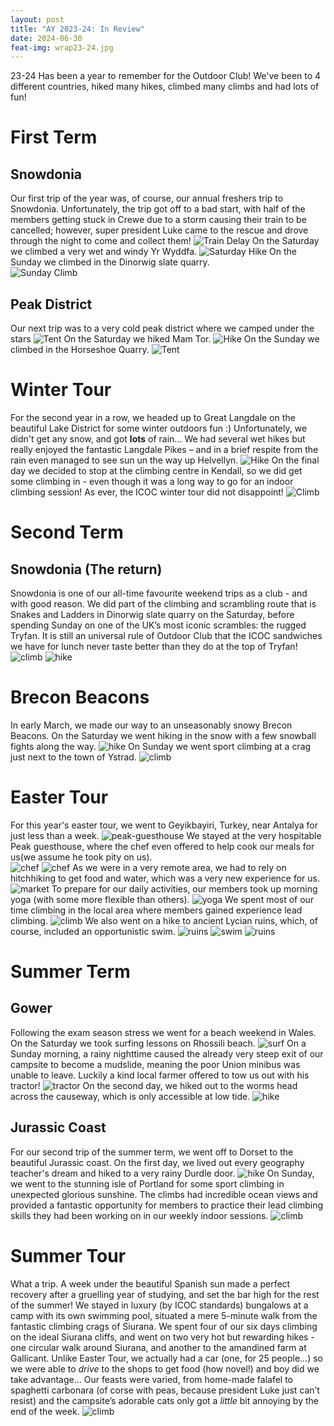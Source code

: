 ```yaml
---
layout: post
title: "AY 2023-24: In Review"
date: 2024-06-30
feat-img: wrap23-24.jpg
---
```

23-24 Has been a year to remember for the Outdoor Club! We've been to 4 different countries, hiked many hikes, climbed many climbs and had lots of fun!

# First Term
## Snowdonia 
Our first trip of the year was, of course, our annual freshers trip to Snowdonia. Unfortunately, the trip got off to a bad start, with half of the members getting stuck in Crewe due to a storm causing their train to be cancelled; however, super president Luke came to the rescue and drove through the night to come and collect them! 
![Train Delay](../../../img/posts/snowdonia-1.1.jpg)
On the Saturday we climbed a very wet and windy Yr Wyddfa. 
![Saturday Hike](../../../img/posts/snowdonia-1.2.jpg)
On the Sunday we climbed in the Dinorwig slate quarry.  
![Sunday Climb](../../../img/posts/snowdonia-1.3.jpg)

## Peak District

Our next trip was to a very cold peak district where we camped under the stars 
![Tent](../../../img/posts/peaks-1.jpg)
On the Saturday we hiked Mam Tor.
![Hike](../../../img/posts/peaks-2.jpg)
On the Sunday we climbed in the Horseshoe Quarry.
![Tent](../../../img/posts/peaks-3.jpg)

# Winter Tour
For the second year in a row, we headed up to Great Langdale on the beautiful Lake District for some winter outdoors fun :) Unfortunately, we didn't get any snow, and got **lots** of rain... We had several wet hikes but really enjoyed the fantastic Langdale Pikes – and in a brief respite from the rain even managed to see sun un the way up Helvellyn. 
![Hike](../../../img/posts/winter-tour-1.jpg)
On the final day we decided to stop at the climbing centre in Kendall, so we did get some climbing in - even though it was a long way to go for an indoor climbing session! As ever, the ICOC winter tour did not disappoint!
![Climb](../../../img/posts/winter-tour-2.jpg)

# Second Term
## Snowdonia (The return)
Snowdonia is one of our all-time favourite weekend trips as a club - and with good reason. We did part of the climbing and scrambling route that is Snakes and Ladders in Dinorwig slate quarry on the Saturday, before spending Sunday on one of the UK’s most iconic scrambles: the rugged Tryfan. It is still an universal rule of Outdoor Club that the ICOC sandwiches we have for lunch never taste better than they do at the top of Tryfan!
![climb](../../../img/posts/snowdonia-2.1.jpg)
![hike](../../../img/posts/snowdonia-2.1.jpg)

# Brecon Beacons
In early March, we made our way to an unseasonably snowy Brecon Beacons. On the Saturday we went hiking in the snow with a few snowball fights along the way.
![hike](../../../img/posts/brecon-1.jpg)
On Sunday we went sport climbing at a crag just next to the town of Ystrad.
![climb](../../../img/posts/brecon-2.jpg)

# Easter Tour
For this year's easter tour, we went to Geyikbayiri, Turkey, near Antalya for just less than a week. 
![peak-guesthouse](../../../img/posts/turkey-1.jpg)
We stayed at the very hospitable Peak guesthouse, where the chef even offered to help cook our meals for us(we assume he took pity on us).  
![chef](../../../img/posts/turkey-2.jpg)
![chef](../../../img/posts/turkey-3.jpg)
As we were in a very remote area, we had to rely on hitchhiking to get food and water, which was a very new experience for us. 
![market](../../../img/posts/turkey-4.jpg)
To prepare for our daily activities, our members took up morning yoga (with some more flexible than others).
![yoga](../../../img/posts/turkey-5.jpg)
We spent most of our time climbing in the local area where members gained experience lead climbing. 
![climb](../../../img/posts/turkey-6.jpg)
We also went on a hike to ancient Lycian ruins, which, of course, included an opportunistic swim. 
![ruins](../../../img/posts/turkey-7.jpg)
![swim](../../../img/posts/turkey-8.jpg)
![ruins](../../../img/posts/turkey-9.jpg)

# Summer Term
## Gower
Following the exam season stress we went for a beach weekend in Wales. On the Saturday we took surfing lessons on Rhossili beach.
![surf](../../../img/posts/gower-1.jpg)
On a Sunday morning, a rainy nighttime caused the already very steep exit of our campsite to become a mudslide, meaning the poor Union minibus was unable to leave. Luckily a kind local farmer offered to tow us out with his tractor! 
![tractor](../../../img/posts/gower-2.jpg)
On the second day, we hiked out to the worms head across the causeway, which is only accessible at low tide.
![hike](../../../img/posts/gower3.jpg)

## Jurassic Coast
For our second trip of the summer term, we went off to Dorset to the beautiful Jurassic coast. On the first day, we lived out every geography teacher's dream and hiked to a very rainy Durdle door. 
![hike](../../../img/posts/dorset-1.jpg)
On Sunday, we went to the stunning isle of Portland for some sport climbing in unexpected glorious sunshine. The climbs had incredible ocean views and provided a fantastic opportunity for members to practice their lead climbing skills they had been working on in our weekly indoor sessions. 
![climb](../../../img/posts/dorset-2.jpg)

# Summer Tour
What a trip. A week under the beautiful Spanish sun made a perfect recovery after a gruelling year of studying, and set the bar high for the rest of the summer! We stayed in luxury (by ICOC standards) bungalows at a camp with its own swimming pool, situated a mere 5-minute walk from the fantastic climbing crags of Siurana. We spent four of our six days climbing on the ideal Siurana cliffs, and went on two very hot but rewarding hikes - one circular walk around Siurana, and another to the amandined farm at Gallicant. Unlike Easter Tour, we actually had a car (one, for 25 people...) so we were able to *drive* to the shops to get food (how novel!) and boy did we take advantage... Our feasts were varied, from home-made falafel to spaghetti carbonara (of corse with peas, because president Luke just can’t resist) and the campsite’s adorable cats only got a *little* bit annoying by the end of the week.
![climb](../../../img/posts/summer-1.jpg)

